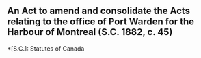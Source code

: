 ## An Act to amend and consolidate the Acts relating to the office of Port Warden for the Harbour of Montreal (S.C. 1882, c. 45)
  *[S.C.]: Statutes of Canada
